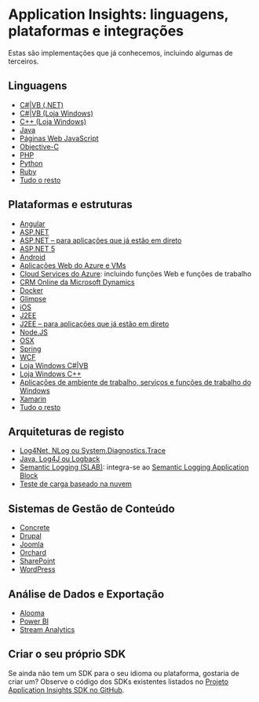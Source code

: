 <properties
    pageTitle="Application Insights: linguagens, plataformas e integrações | Microsoft Azure"
    description="Linguagens, plataformas e integrações disponíveis para o Application Insights"
    services="application-insights"
    documentationCenter=""
    authors="OlegAnaniev-MSFT"
    manager="douge"/>

<tags
    ms.service="application-insights"
    ms.workload="tbd"
    ms.tgt_pltfrm="ibiza"
    ms.devlang="na"
    ms.topic="get-started-article"
    ms.date="03/02/2016"
    ms.author="awills"/>

# Application Insights: linguagens, plataformas e integrações

Estas são implementações que já conhecemos, incluindo algumas de terceiros.

## Linguagens

+ [C#|VB (.NET)](app-insights-asp-net.md)
+ [C#|VB (Loja Windows)](app-insights-windows-get-started.md)
+ [C++ (Loja Windows)](app-insights-windows-cpp.md)
+ [Java](app-insights-java-get-started.md)
+ [Páginas Web JavaScript](app-insights-web-track-usage.md)
+ [Objective-C](https://github.com/Microsoft/ApplicationInsights-iOS)
+ [PHP](https://github.com/Microsoft/ApplicationInsights-PHP)
+ [Python](https://pypi.python.org/pypi/applicationinsights/0.1.0)
+ [Ruby](https://rubygems.org/gems/application_insights)
+ [Tudo o resto](#projects)

## Plataformas e estruturas

+ [Angular](https://www.npmjs.com/package/angular-applicationinsights)
+ [ASP.NET](app-insights-asp-net.md)
+ [ASP.NET – para aplicações que já estão em direto](app-insights-monitor-performance-live-website-now.md)
+ [ASP.NET 5](app-insights-asp-net-five.md)
+ [Android](https://github.com/Microsoft/ApplicationInsights-Android)
+ [Aplicações Web do Azure e VMs](../azure-portal/insights-perf-analytics.md)
+ [Cloud Services do Azure](app-insights-cloudservices.md): incluindo funções Web e funções de trabalho
+ [CRM Online da Microsoft Dynamics](app-insights-sample-mscrm.md)
+ [Docker](app-insights-docker.md)
+ [Glimpse](https://azure.microsoft.com/blog/glimpse-application-insights/)
+ [iOS](https://github.com/Microsoft/ApplicationInsights-iOS)
+ [J2EE](app-insights-java-get-started.md)
+ [J2EE – para aplicações que já estão em direto](app-insights-java-live.md)
+ [Node.JS](https://www.npmjs.com/package/applicationinsights)
+ [OSX](https://github.com/Microsoft/ApplicationInsights-OSX)
+ [Spring](http://joe.blog.freemansoft.com/2015/12/enabling-microsoft-application-insight.html)
+ [WCF](https://github.com/Microsoft/ApplicationInsights-SDK-Labs/blob/master/WCF/readme.md)
+ [Loja Windows C#|VB](app-insights-windows-get-started.md)
+ [Loja Windows C++](app-insights-windows-cpp.md)
+ [Aplicações de ambiente de trabalho, serviços e funções de trabalho do Windows](app-insights-windows-desktop.md)
+ [Xamarin](https://github.com/Microsoft/ApplicationInsights-Xamarin)
+ [Tudo o resto](#projects)


## Arquiteturas de registo

+   [Log4Net, NLog ou System.Diagnostics.Trace](app-insights-diagnostic-search.md)
+   [Java, Log4J ou Logback](app-insights-java-trace-logs.md)
+   [Semantic Logging (SLAB)](https://github.com/fidmor89/SLAB_AppInsights): integra-se ao [Semantic Logging Application Block](https://msdn.microsoft.com/library/dn440729.aspx)
+   [Teste de carga baseado na nuvem](http://blogs.msdn.com/b/visualstudioalm/archive/2015/07/30/getting-application-insights-counters-with-cloud-based-load-testing.aspx)


## Sistemas de Gestão de Conteúdo

+ [Concrete](https://github.com/fidmor89/appInsights-Concrete)
+ [Drupal](https://github.com/fidmor89/AppInsights-Drupal)
+ [Joomla](https://github.com/fidmor89/AppInsights-Joomla)
+ [Orchard](https://orchardazureappinsights.codeplex.com) 
+ [SharePoint](app-insights-sharepoint.md)
+ [WordPress](https://wordpress.org/plugins/application-insights/)

## Análise de Dados e Exportação

+ [Alooma](https://www.alooma.com/blog/application-insights-amazon-redshift)
+ [Power BI](http://blogs.msdn.com/b/powerbi/archive/2015/11/04/explore-your-application-insights-data-with-power-bi.aspx)
+ [Stream Analytics](app-insights-export-power-bi.md)

## <a name="projects"></a> Criar o seu próprio SDK

Se ainda não tem um SDK para o seu idioma ou plataforma, gostaria de criar um? Observe o código dos SDKs existentes listados no [Projeto Application Insights SDK no GitHub](https://github.com/Microsoft/AppInsights-Home).




<!--HONumber=Jun16_HO2-->


